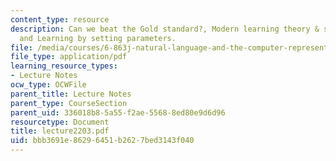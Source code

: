 ```yaml
---
content_type: resource
description: Can we beat the Gold standard?, Modern learning theory & sample size
  and Learning by setting parameters.
file: /media/courses/6-863j-natural-language-and-the-computer-representation-of-knowledge-spring-2003/bbb3691e86296451b2627bed3143f040_lecture2203.pdf
file_type: application/pdf
learning_resource_types:
- Lecture Notes
ocw_type: OCWFile
parent_title: Lecture Notes
parent_type: CourseSection
parent_uid: 336018b8-5a55-f2ae-5568-8ed80e9d6d96
resourcetype: Document
title: lecture2203.pdf
uid: bbb3691e-8629-6451-b262-7bed3143f040
---
```

